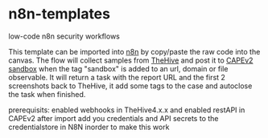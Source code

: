 # n8n-templates
low-code n8n security workflows 

This template can be imported into [n8n](https://n8n.io/) by copy/paste the raw code into the canvas. 
The flow will collect samples from [TheHive](https://n8n.io/) and post it to [CAPEv2 sandbox](https://github.com/kevoreilly/CAPEv2) when the tag "sandbox" is added to an
url, domain or file observable. It will return a task with the report URL and the first 2 screenshots back to TheHive, it add some tags to the case and autoclose the task when finished.

prerequisits: enabled webhooks in TheHive4.x.x and enabled restAPI in CAPEv2 
after import add you credentials and API secrets to the credentialstore in N8N inorder to make this work
